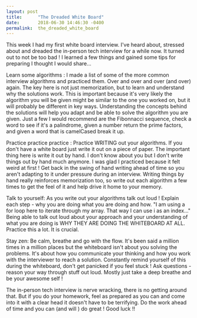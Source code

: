 ```yaml
---
layout: post
title:      "The Dreaded White Board"
date:       2018-06-30 14:46:30 -0400
permalink:  the_dreaded_white_board
---
```



This week I had my first white board interview. I've heard about, stressed about and dreaded the in-person tech  interview for a while now. It turned out to not be too bad ! I learned a few things and gained some tips for preparing I thought I would share...

Learn some algorithms :
I made a list of some of the more common interview algorithms and practiced them. Over and over and over (and over) again. The key here is not just memorization, but to learn and understand why the solutions work. This is important because it's very likely the algorithm you will be given might be similar to the one you worked on, but it will probably be different in key ways. Understanding the concepts behind the solutions will help you adapt and be able to solve the algorithm you are given.  Just a few I would recommend are the Fibonnacci sequence, check a word to see if it's a palindrome, given a number return the prime factors, and given a word that is camelCased break it up. 

Practice practice practice : 
Practice WRITING out your algorithms. If you don't have a white board just write it out on a piece of paper. The important thing here is write it out by hand. I don't know about you but I don't write things out by hand much anymore. I was glad I practiced because it felt weird at first ! Get back in the swing of hand writing ahead of time so you aren't adapting to it under pressure during an interview. Writing things by hand really reinforces memorization too, so write out each algorithm a few times to get the feel of it and help drive it home to your memory.

Talk to yourself:
As you write out your algorithms talk out loud ! Explain each step - why you are doing what you are doing and how. "I am using a for loop here to iterate through my array. That way I can use i as an index..." Being able to talk out loud about your approach and your understanding of what you are doing is WHY THEY ARE DOING THE WHITEBOARD AT ALL. Practice this a lot. It is crucial.

Stay zen:
Be calm, breathe and go with the flow. It's been said a million times in a million places but the whiteboard isn't about you solving the problems. It's about how you communicate your thinking and how you work with the interviewer to reach a solution. Constantly remind yourself of this during the whiteboard, don't get panicked if you feel stuck ! Ask questions - reason your way through stuff out loud. Mostly just take a deep breathe and be your awesome self !

The in-person tech interview is nerve wracking, there is no getting around that.  But if you do your homework, feel as prepared as you can and come into it with a clear head it doesn't have to be terrifying. Do the work ahead of time and you can (and will ) do great ! Good luck !!


